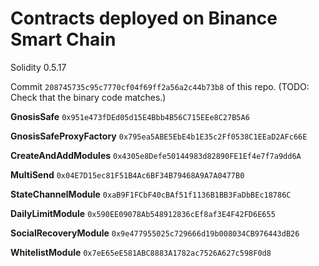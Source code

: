 # Contracts deployed on Binance Smart Chain

Solidity 0.5.17

Commit `208745735c95c7770cf04f69ff2a56a2c44b73b8` of this repo. (TODO: Check that the binary code matches.)

**GnosisSafe** `0x951e473fDEd05d15E4Bbb4B56C715EEe8C27B5A6`

**GnosisSafeProxyFactory** `0x795ea5ABE5EbE4b1E35c2Ff0538C1EEaD2AFc66E`

**CreateAndAddModules** `0x4305e8Defe50144983d82890FE1Ef4e7f7a9dd6A`

**MultiSend** `0x04E7D15ec81F51B4Ac6BF34B79468A9A7A0477B0`

**StateChannelModule** `0xaB9F1FCbF40cBAf51f1136B1BB3FaDbBEc18786C`

**DailyLimitModule** `0x590EE09078Ab548912836cEf8af3E4F42FD6E655`

**SocialRecoveryModule** `0x9e477955025c729666d19b008034CB976443dB26`

**WhitelistModule** `0x7eE65eE581ABC8883A1782ac7526A627c598F0d8`
